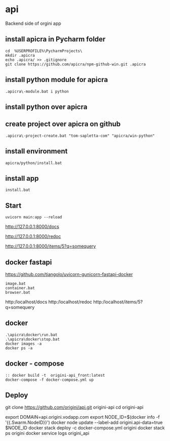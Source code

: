 # api
Backend side of orgini app

## install apicra in Pycharm folder

    cd  %USERPROFILE%\PycharmProjects\
    mkdir .apicra
    echo .apicra/ >> .gitignore
    git clone https://github.com/apicra/npm-github-win.git .apicra

## install python module for apicra

    .apicra\-module.bat i python

## install python over apicra


## create project over apicra on github
    .apicra\-project-create.bat "tom-sapletta-com" "apicra/win-python"

## install environment
    apicra/python/install.bat


## install app
    install.bat
    
## Start    
    uvicorn main:app --reload
    
http://127.0.0.1:8000/docs   

http://127.0.0.1:8000/redoc

http://127.0.0.1:8000/items/5?q=somequery


## docker fastapi
https://github.com/tiangolo/uvicorn-gunicorn-fastapi-docker

    image.bat
    container.bat
    browser.bat





http:/localhost/docs
http:/localhost/redoc
http:/localhost/items/5?q=somequery


## docker
    .\apicra\docker\run.bat
    .\apicra\docker\stop.bat
    docker images -a
    docker ps -a

## docker - compose

    :: docker build -t  origini-api_front:latest
    docker-compose -f docker-compose.yml up


## Deploy
git clone https://github.com/origini/api.git origini-api
cd origini-api


export DOMAIN=api.origini.vodapp.com
export NODE_ID=$(docker info -f '{{.Swarm.NodeID}}')
docker node update --label-add origini.api-data=true $NODE_ID
docker stack deploy -c docker-compose.yml origini
docker stack ps origini
docker service logs origini_api

